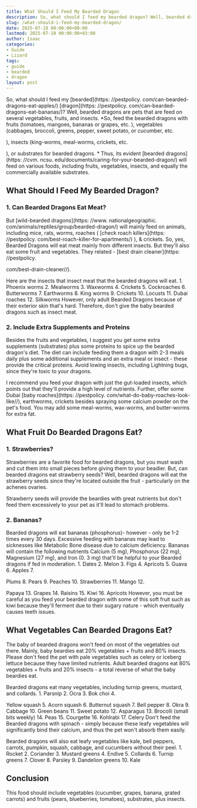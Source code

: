 ```yaml
---
title: What Should I Feed My Bearded Dragon
description: So, what should I feed my bearded dragon? Well, bearded dragons are pets that are feed on several vegetables, fruits, and insects. So, feed the bearded...
slug: /what-should-i-feed-my-bearded-dragon/
date: 2025-07-10 00:00:00+00:00
lastmod: 2025-07-10 00:00:00+03:00
author: Isaac
categories:
- Guide
- Lizard
tags:
- guide
- bearded
- dragon
layout: post
---
```


So, what should I feed my [bearded](https: //pestpolicy. com/can-bearded-dragons-eat-apples/) [dragon](https: //pestpolicy. com/can-bearded-dragons-eat-bananas/)? Well, bearded dragons are pets that are feed on several vegetables, fruits, and insects. *So, feed the bearded dragons with fruits (tomatoes, mangoes, bananas or grapes, etc. ), vegetables (cabbages, broccoli, greens, pepper, sweet potato, or cucumber, etc.

), insects (king-worms, meal-worms, crickets, etc.

), or substrates for bearded dragons. * Thus, its evident [bearded dragons](https: //cvm. ncsu. edu/documents/caring-for-your-bearded-dragon/) will feed on various foods, including fruits, vegetables, insects, and equally the commercially available substrates.

##  What Should I Feed My Bearded Dragon?

###  1. Can Bearded Dragons Eat Meat?

But [wild-bearded dragons](https: //www. nationalgeographic. com/animals/reptiles/group/bearded-dragon/) will mainly feed on animals, including mice, rats, worms, roaches ( [check roach killers](https: //pestpolicy. com/best-roach-killer-for-apartments/) ), & crickets. So, yes, Bearded Dragons will eat meat mainly from different insects. But they'll also eat some fruit and vegetables. They related - [best drain cleaner](https: //pestpolicy.

com/best-drain-cleaner//).

Here are the insects that insect meat that the bearded dragons will eat. 1. Phoenix worms 2. Mealworms 3. Waxworms 4. Crickets 5. Cockroaches 6. Butterworms 7. Earthworms 8. King worms 9. Crickets 10. Locusts 11. Dubai roaches 12. Silkworms However, only adult Bearded Dragons because of their exterior skin that's hard. Therefore, don't give the baby bearded dragons such as insect meat.

###  2. Include Extra Supplements and Proteins

Besides the fruits and vegetables, I suggest you get some extra supplements (substrates) plus some proteins to spice up the bearded dragon's diet. The diet can include feeding them a dragon with 2-3 meals daily plus some additional supplements and an extra meal or insect - these provide the critical proteins. Avoid lowing insects, including Lightning bugs, since they're toxic to your dragons.

I recommend you feed your dragon with just the gut-loaded insects, which points out that they'll provide a high level of nutrients. Further, offer some Dubai [baby roaches](https: //pestpolicy. com/what-do-baby-roaches-look-like//), earthworms, crickets besides spraying some calcium powder on the pet's food. You may add some meal-worms, wax-worms, and butter-worms for extra fat.

##  What Fruit Do Bearded Dragons Eat?

###  1. Strawberries?

Strawberries are a favorite food for bearded dragons, but you must wash and cut them into small pieces before giving them to your beadier. But, can bearded dragons eat strawberry seeds? Well, bearded dragons will eat the strawberry seeds since they're located outside the fruit - particularly on the achenes ovaries.

Strawberry seeds will provide the beardies with great nutrients but don't feed them excessively to your pet as it'll lead to stomach problems.

###  2. Bananas?

Bearded dragons will eat bananas (phosphorus)- however - only be 1-2 times every 30 days. Excessive feeding with bananas may lead to sicknesses like Metabolic Bone disease due to calcium deficiency. Bananas will contain the following nutrients Calcium (5 mg), Phosphorus (22 mg), Magnesium (27 mg), and Iron (0. 3 mg) that'll be helpful to your Bearded dragons if fed in moderation. 1. Dates 2. Melon 3. Figs 4. Apricots 5. Guava 6. Apples 7.

Plums 8. Pears 9. Peaches 10. Strawberries 11. Mango 12.

Papaya 13. Grapes 14. Raisins 15. Kiwi 16. Apricots However, you must be careful as you feed your bearded dragon with some of this soft fruit such as kiwi because they'll ferment due to their sugary nature - which eventually causes teeth issues.

##  What Vegetables Can Bearded Dragons Eat?

The baby of bearded dragons won't feed on most of the vegetables out there. Mainly, baby beardies eat 20% vegetables + fruits and 80% insects. Please don't feed the pet with pale vegetables such as celery or iceberg lettuce because they have limited nutrients. Adult bearded dragons eat 80% vegetables + fruits and 20% insects - a total reverse of what the baby beardies eat.

Bearded dragons eat many vegetables, including turnip greens, mustard, and collards. 1. Parsnip 2. Ocra 3. Bok choi 4.

Yellow squash 5. Acorn squash 6. Butternut squash 7. Bell pepper 8. Okra 9. Cabbage 10. Green beans 11. Sweet potato 12. Asparagus 13. Brocolli (small bits weekly) 14. Peas 15. Courgette 16. Kohlrabi 17. Celery Don't feed the Bearded dragons with spinach - simply because these leafy vegetables will significantly bind their calcium, and thus the pet won't absorb them easily.

Bearded dragons will also eat leafy vegetables like kale, bell peppers, carrots, pumpkin, squash, cabbage, and cucumbers without their peel. 1. Rocket 2. Coriander 3. Mustard greens 4. Endive 5. Collards 6. Turnip greens 7. Clover 8. Parsley 9. Dandelion greens 10. Kale

##  Conclusion

This food should include vegetables (cucumber, grapes, banana, grated carrots) and fruits (pears, blueberries, tomatoes), substrates, plus insects.

